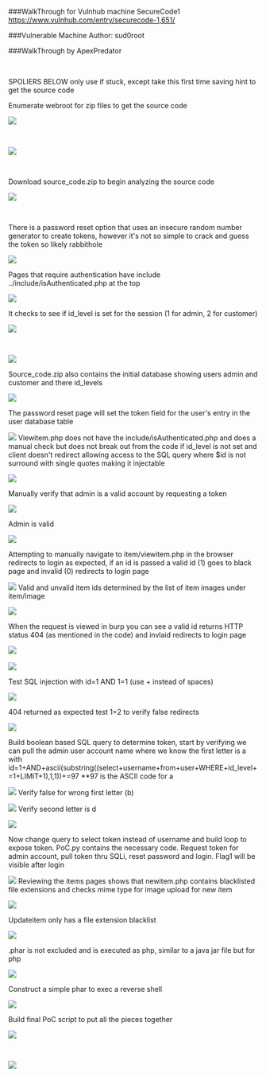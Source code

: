 ###WalkThrough for Vulnhub machine SecureCode1
<https://www.vulnhub.com/entry/securecode-1,651/>

###Vulnerable Machine Author: sud0root

###WalkThrough by ApexPredator

 

SPOLIERS BELOW only use if stuck, except take this first time saving
hint to get the source code

Enumerate webroot for zip files to get the source code

![](ScreenShots/image1.png)

 

![](ScreenShots/image2.png)

 

Download source_code.zip to begin analyzing the source code

![](ScreenShots/image3.png)

 

There is a password reset option that uses an insecure random number
generator to create tokens, however it\'s not so simple to crack and
guess the token so likely rabbithole

![](ScreenShots/image4.png)

Pages that require authentication have include
../include/isAuthenticated.php at the top

![](ScreenShots/image5.png)

It checks to see if id_level is set for the session (1 for admin, 2 for
customer)

![](ScreenShots/image6.png)

 

![](ScreenShots/image7.png)

Source_code.zip also contains the initial database showing users admin
and customer and there id_levels

![](ScreenShots/image8.png)

The password reset page will set the token field for the user\'s entry
in the user database table

![](ScreenShots/image9.png)
Viewitem.php does not have the include/isAuthenticated.php and does a
manual check but does not break out from the code if id_level is not set
and client doesn\'t redirect allowing access to the SQL query where \$id
is not surround with single quotes making it injectable

![](ScreenShots/image10.png)

Manually verify that admin is a valid account by requesting a token

![](ScreenShots/image11.png)

Admin is valid

![](ScreenShots/image12.png)

Attempting to manually navigate to item/viewitem.php in the browser
redirects to login as expected, if an id is passed a valid id (1) goes
to black page and invalid (0) redirects to login page

![](ScreenShots/image13.png)
Valid and unvalid item ids determined by the list of item images under
item/image

![](ScreenShots/image14.png)

When the request is viewed in burp you can see a valid id returns HTTP
status 404 (as mentioned in the code) and invlaid redirects to login
page

![](ScreenShots/image15.png)
 

![](ScreenShots/image16.png)

Test SQL injection with id=1 AND 1=1 (use + instead of spaces)

![](ScreenShots/image17.png)

404 returned as expected test 1=2 to verify false redirects

![](ScreenShots/image18.png)

Build boolean based SQL query to determine token, start by verifying we
can pull the admin user account name where we know the first letter is a
with
id=1+AND+ascii(substring((select+username+from+user+WHERE+id_level+=1+LIMIT+1),1,1))+=97
\*\*97 is the ASCII code for a

![](ScreenShots/image19.png)
Verify false for wrong first letter (b)

![](ScreenShots/image20.png)
Verify second letter is d

![](ScreenShots/image21.png)

Now change query to select token instead of username and build loop to
expose token. PoC.py contains the necessary code. Request token for
admin account, pull token thru SQLi, reset password and login. Flag1
will be visible after login

![](ScreenShots/image22.png)
Reviewing the items pages shows that newitem.php contains blacklisted
file extensions and checks mime type for image upload for new item

![](ScreenShots/image23.png)

Updateitem only has a file extension blacklist

![](ScreenShots/image24.png)

.phar is not excluded and is executed as php, similar to a java jar file
but for php

![](ScreenShots/image24.png)

Construct a simple phar to exec a reverse shell

![](ScreenShots/image25.png)

Build final PoC script to put all the pieces together

![](ScreenShots/image26.png)

 

![](ScreenShots/image27.png)

 
